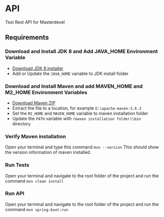 # API
Test Rest API for Masterdevel

## Requirements

### Download and Install JDK 8 and Add JAVA_HOME Environment Variable

* [Download JDK 8 installer](https://www.oracle.com/java/technologies/javase-jdk8-downloads.html)
* Add or Update the `JAVA_HOME` variable to JDK install folder

### Download and Install Maven and add MAVEN_HOME and M2_HOME Environment Variables
* [Download Maven ZIP](https://maven.apache.org/download.cgi)
* Extract the file to a location, for example `E:\apache-maven-3.6.3`
* Set the `M2_HOME` and `MAVEN_HOME` variable to maven installation folder
* Update the `PATH` variable with `(maven installation folder)\bin` directory

### Verify Maven installation

Open your terminal and type this command
```mvn --version```
This should show the version information of maven installed.

### Run Tests

Open your terminal and navigate to the root folder of the project and run the command
```mvn clean install```

### Run API

Open your terminal and navigate to the root folder of the project and run the command
```mvn spring-boot:run```
